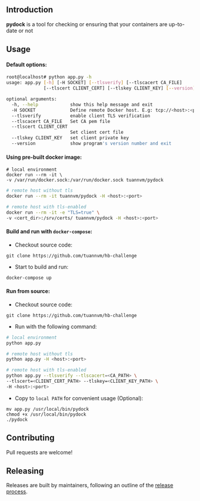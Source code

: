 Introduction
---

**pydock** is a tool for checking or ensuring that your containers are up-to-date or not


Usage
---
#### Default options:
```bash
root@localhost# python app.py -h
usage: app.py [-h] [-H SOCKET] [--tlsverify] [--tlscacert CA_FILE]
              [--tlscert CLIENT_CERT] [--tlskey CLIENT_KEY] [--version]

optional arguments:
  -h, --help            show this help message and exit
  -H SOCKET             Define remote Docker host. E.g: tcp://<host>:<port>
  --tlsverify           enable client TLS verification
  --tlscacert CA_FILE   Set CA pem file
  --tlscert CLIENT_CERT
                        Set client cert file
  --tlskey CLIENT_KEY   set client private key
  --version             show program's version number and exit
```

#### Using pre-built docker image:

```
# local environment
docker run --rm -it \
-v /var/run/docker.sock:/var/run/docker.sock tuannvm/pydock
```

```bash
# remote host without tls
docker run --rm -it tuannvm/pydock -H <host>:<port>
```

```bash
# remote host with tls-enabled
docker run --rm -it -e "TLS=true" \
-v <cert_dir>:/srv/certs/ tuannvm/pydock -H <host>:<port>

```

#### Build and run with `docker-compose`:

* Checkout source code:
```
git clone https://github.com/tuannvm/hb-challenge
```

* Start to build and run:
```bash
docker-compose up
```

#### Run from source:
* Checkout source code:
```
git clone https://github.com/tuannvm/hb-challenge
```

* Run with the following command:
```bash
# local environment
python app.py
```

```bash
# remote host without tls
python app.py -H <host>:<port>
```

```bash
# remote host with tls-enabled
python app.py --tlsverify --tlscacert=<CA_PATH> \
--tlscert=<CLIENT_CERT_PATH> --tlskey=<CLIENT_KEY_PATH> \
-H <host>:<port>
```

* Copy to `local PATH` for convenient usage (Optional):
```apple js
mv app.py /usr/local/bin/pydock
chmod +x /usr/local/bin/pydock
./pydock
```


Contributing
------------

Pull requests are welcome!

Releasing
---------

Releases are built by maintainers, following an outline of the [release process](https://github.com/docker/compose/blob/master/project/RELEASE-PROCESS.md).